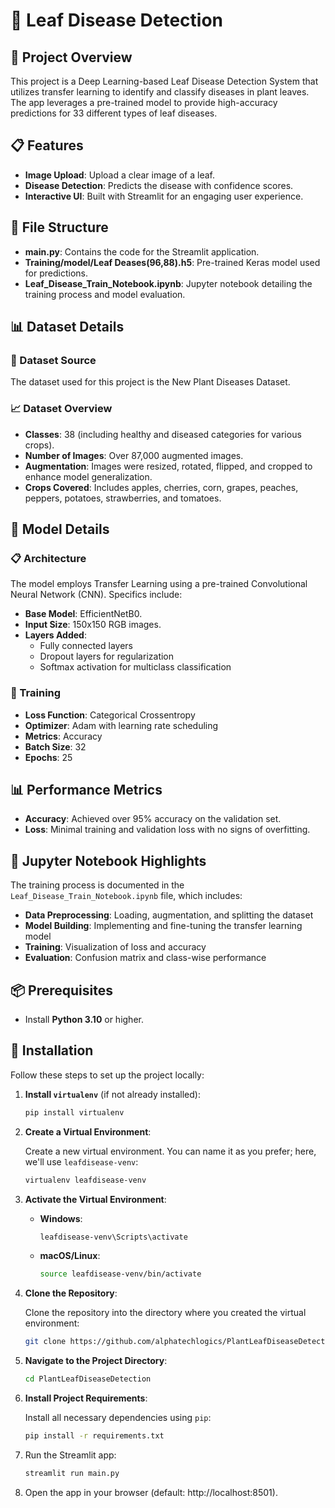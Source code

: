 # 🌿 Leaf Disease Detection

## 🚀 Project Overview

This project is a Deep Learning-based Leaf Disease Detection System that utilizes transfer learning to identify and classify diseases in plant leaves. The app leverages a pre-trained model to provide high-accuracy predictions for 33 different types of leaf diseases.

## 📋 Features

- **Image Upload**: Upload a clear image of a leaf.
- **Disease Detection**: Predicts the disease with confidence scores.
- **Interactive UI**: Built with Streamlit for an engaging user experience.

## 💂️ File Structure

- **main.py**: Contains the code for the Streamlit application.
- **Training/model/Leaf Deases(96,88).h5**: Pre-trained Keras model used for predictions.
- **Leaf_Disease_Train_Notebook.ipynb**: Jupyter notebook detailing the training process and model evaluation.

## 📊 Dataset Details

### 🌱 Dataset Source

The dataset used for this project is the New Plant Diseases Dataset.

### 📈 Dataset Overview

- **Classes**: 38 (including healthy and diseased categories for various crops).
- **Number of Images**: Over 87,000 augmented images.
- **Augmentation**: Images were resized, rotated, flipped, and cropped to enhance model generalization.
- **Crops Covered**: Includes apples, cherries, corn, grapes, peaches, peppers, potatoes, strawberries, and tomatoes.

## 🧠 Model Details

### 📋 Architecture

The model employs Transfer Learning using a pre-trained Convolutional Neural Network (CNN). Specifics include:

- **Base Model**: EfficientNetB0.
- **Input Size**: 150x150 RGB images.
- **Layers Added**:
  - Fully connected layers
  - Dropout layers for regularization
  - Softmax activation for multiclass classification

### 🏃️ Training

- **Loss Function**: Categorical Crossentropy
- **Optimizer**: Adam with learning rate scheduling
- **Metrics**: Accuracy
- **Batch Size**: 32
- **Epochs**: 25

## 📊 Performance Metrics

- **Accuracy**: Achieved over 95% accuracy on the validation set.
- **Loss**: Minimal training and validation loss with no signs of overfitting.

## 📝 Jupyter Notebook Highlights

The training process is documented in the `Leaf_Disease_Train_Notebook.ipynb` file, which includes:

- **Data Preprocessing**: Loading, augmentation, and splitting the dataset
- **Model Building**: Implementing and fine-tuning the transfer learning model
- **Training**: Visualization of loss and accuracy
- **Evaluation**: Confusion matrix and class-wise performance

## 📦 Prerequisites

- Install **Python 3.10** or higher.

## 💾 Installation

Follow these steps to set up the project locally:

1. **Install `virtualenv`** (if not already installed):

   ```bash
   pip install virtualenv
   ```

2. **Create a Virtual Environment**:

   Create a new virtual environment. You can name it as you prefer; here, we'll use `leafdisease-venv`:

   ```bash
   virtualenv leafdisease-venv
   ```

3. **Activate the Virtual Environment**:

   - **Windows**:

     ```bash
     leafdisease-venv\Scripts\activate
     ```

   - **macOS/Linux**:

     ```bash
     source leafdisease-venv/bin/activate
     ```

4. **Clone the Repository**:

   Clone the repository into the directory where you created the virtual environment:

   ```bash
   git clone https://github.com/alphatechlogics/PlantLeafDiseaseDetection.git
   ```

5. **Navigate to the Project Directory**:

   ```bash
   cd PlantLeafDiseaseDetection
   ```

6. **Install Project Requirements**:

   Install all necessary dependencies using `pip`:

   ```bash
   pip install -r requirements.txt
   ```

7. Run the Streamlit app:

   ```bash
   streamlit run main.py
   ```

8. Open the app in your browser (default: http://localhost:8501).
